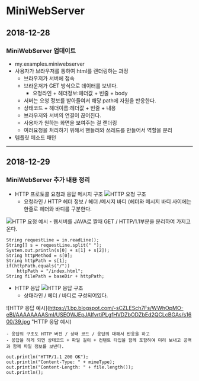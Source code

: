 # MiniWebServer
## 2018-12-28
### MiniWebServer 업데이트
* my.examples.miniwebserver
* 사용자가 브라우저를 통하여 html를 랜더링하는 과정
    - 브라우저가 서버에 접속
    - 브라운저가 GET 방식으로 데이터를 보낸다.
         + 요청라인 + 헤더정보:헤더값 + 빈줄 + body
    - 서버는 요청 정보를 받아들여서 해당 path에 자원을 반응한다.
    - 상태코드 + 헤더이름:헤더값 + 빈줄 + 내용
    - 브라우저와 서버의 연결이 끊어진다.
    - 사용자가 원하는 화면을 보여주는 걸 랜더링
    - 여러요청을 처리하기 위해서 핸들러와 쓰레드를 만들어서 역할을 분리
* 템플릿 메소드 패턴

------------------------------------------------------
## 2018-12-29
### MiniWebServer 추가 내용 정리
* HTTP 프로토콜 요청과 응답 메시지 구조
![HTTP 요청 구조](https://4.bp.blogspot.com/-2x_75s1GrKg/WWhJHtTXK-I/AAAAAAAASl4/kc1Sc73R2OYdA7gJC0sV4rHRqzRx3JUyACLcBGAs/s1600/36.jpg "HTTP 요청 구조") 
    - 요청라인 / HTTP 헤더 정보 / 헤더 /메시지 바디 (헤더와 메시지 바디 사이에는 한줄로 헤더와 바디를 구분한다.
    
![HTTP 요청 예시](https://4.bp.blogspot.com/-LtT5Y2MOtfQ/WWhJ7m9VERI/AAAAAAAASl8/GWSs4qKxdVA0pVQwgBPgXbqZbbps2SdBQCLcBGAs/s1600/37.jpg "HTTP 요청 예시") 
    - 웹서버를 JAVA로 짤때 GET / HTTP/1.1부분을 분리하여 가지고 온다.
    
```
String requestLine = in.readLine();
String[] s = requestLine.split(" ");
System.out.println(s[0] + s[1] + s[2]);
String httpMethod = s[0];
String httpPath = s[1];
if(httpPath.equals("/"))
    httpPath = "/index.html";
String filePath = baseDir + httpPath;
```

* HTTP 응답
![HTTP 응답 구조](https://4.bp.blogspot.com/-GHMzNXCPfPA/WWhNySRbv7I/AAAAAAAASmA/p1vt2-1YhQwsLH5VjzXzpnoiJUyU3_HDgCLcBGAs/s1600/38.jpg "HTTP 응답 구조")
    - 상태라인 / 헤더 / 바디로 구성되어있다.

![HTTP 응답 예시](https://1.bp.blogspot.com/-sCZLESch7Fs/WWhOpMO-eBI/AAAAAAAASmI/USEOWJEpJAIfvrtiPLgfHVDZbODZbEd2QCLcBGAs/s1600/39.jpg "HTTP 응답 예시)

    - 응답의 구조도 HTTP 버전 / 상태 코드 / 응답의 대해서 반응을 하고
    - 응답을 하게 되면 상태코드 + 파일 길이 + 컨텐트 타입을 함께 포함하여 미리 보내고 공백과 함께 파일 정보를 보낸다.

```
out.println("HTTP/1.1 200 OK");
out.println("Content-Type: " + mimeType);
out.println("Content-Length: " + file.length());
out.println();
```
